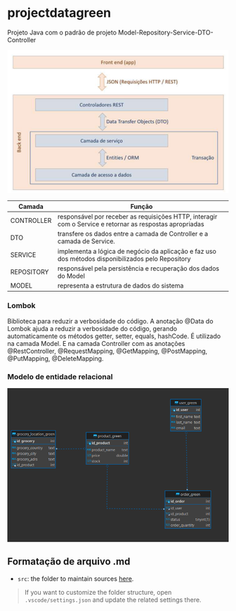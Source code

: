 # projectdatagreen


Projeto Java com o padrão de projeto Model-Repository-Service-DTO-Controller

![camadas](camadas.png)

| Camada     | Função                                    | 
|------------|-------------------------------------------|
| CONTROLLER      | responsável por receber as requisições HTTP, interagir com o Service e retornar as respostas apropriadas |
| DTO        | transfere os dados entre a camada de Controller e a camada de Service. |
SERVICE | implementa a lógica de negócio da aplicação e faz uso dos métodos disponibilizados pelo Repository 
| REPOSITORY        | responsável pela persistência e recuperação dos dados do Model |
| MODEL        | representa a estrutura de dados do sistema 


### Lombok
Biblioteca para reduzir a verbosidade do código. A anotação @Data do Lombok ajuda a reduzir a verbosidade do código, gerando automaticamente os métodos getter, setter, equals, hashCode. É utilizado na camada Model. E na camada Controller com as anotações  @RestController, @RequestMapping, @GetMapping, @PostMapping, @PutMapping, @DeleteMapping.

### Modelo de entidade relacional

![diagrama](ERDiagrama.png)



## Formatação de arquivo .md

- `src`: the folder to maintain sources
  [here](https://github.com/deisekinsk/condicionalJava).
> If you want to customize the folder structure, open `.vscode/settings.json` and update the related settings there.
